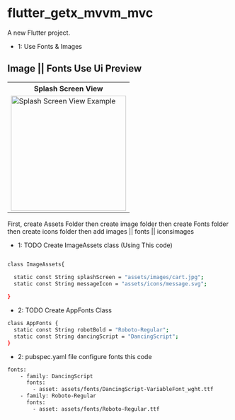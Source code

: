 # flutter_getx_mvvm_mvc

<!-- - [Supported languages country codes website link Click Now](https://api.flutter.dev/flutter/flutter_localizations/GlobalMaterialLocalizations-class.html) -->


A new Flutter project.
- 1: Use Fonts & Images





## Image || Fonts Use Ui Preview


<table>
  
  
<tr>                    
   <th>Splash Screen View</th>
</tr>  
  
  
  
<tr>

<td>
  <img src=" " alt="Splash Screen View Example" width="260"/>
</td>


  
</tr>

</table>









First, create Assets Folder then create image folder then create Fonts folder then create icons folder then add images || fonts || iconsimages 


- 1: TODO Create ImageAssets class   (Using This code)
```sh

class ImageAssets{

  static const String splashScreen = "assets/images/cart.jpg";
  static const String messageIcon = "assets/icons/message.svg";
  
}

```





- 2: TODO Create AppFonts Class
```sh
class AppFonts {
  static const String robotBold = "Roboto-Regular";
  static const String dancingScript = "DancingScript";
}

```








- 2: pubspec.yaml file configure fonts this code
```sh
fonts:
    - family: DancingScript
      fonts:
        - asset: assets/fonts/DancingScript-VariableFont_wght.ttf
    - family: Roboto-Regular
      fonts:
        - asset: assets/fonts/Roboto-Regular.ttf

```






